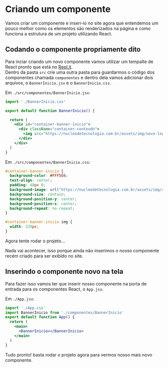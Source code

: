 # Criando um componente
Vamos criar um componente e inseri-lo no site agora que entendemos um pouco melhor como os elementos são renderizados na página e como funciona a estrutura de um projeto utilizando React.

## Codando o componente propriamente dito
Para inciar criando um novo componente vamos utilizar um tempalte de React pronto que está no [Repl.it](https://replit.com/@replit/React-Javascript?v=1).<br>
Dentro da pasta `src` crie uma outra pasta para guardarmos o código dos componentes chamada  `componentes` e dentro dela vamos adicionar dois arquivos, o `BannerInicio.jsx` e o `BannerInicio.css`.

Em `./src/componentes/BannerInicio.jsx`:
```jsx
import './BannerInicio.css'

export default function BannerInicio() {

  return (
    <div id="container-banner-inicio">
      <div className="container-conteudo">
        <img src="https://nucleodetecnologia.com.br/assets/img/novo-logo-tecnologia.svg"/>
      </div>
    </div>
  )
}
```

Em `./src/componentes/BannerInicio.css`:

```css
#container-banner-inicio {
  background-color: #FFF5E6;
  text-align: center;
  padding: 48px 0;
  background-image: url("https://nucleodetecnologia.com.br/assets/img/capa-site.jpg");
  background-size: contain;
  background-position-y: center;
  background-position-x: center;
  background-repeat: no-repeat;	
}

#container-banner-inicio img {
  width: 320px;
}
```

Agora tente rodar o projeto...<br>

Nada vai acontecer, isso porque ainda não inserimos o nosso componente recém criado para ser exibido no site.<br>

## Inserindo o componente novo na tela

Para fazer isso vamos ter que inserir nosso componente na porta de entrada para os componentes React, o `App.jsx`.<br>


Em `./App.jsx`:
```jsx
import './App.css'
import BannerInicio from './componentes/BannerInicio'
export default function App() {
  return (
    <main>
      <BannerInicio></BannerInicio>
    </main>
  )
}
```

Tudo pronto! basta rodar o projeto agora para vermos nosso mais novo componente.
